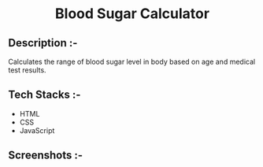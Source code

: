 # <p align="center">Blood Sugar Calculator</p>

## Description :-

Calculates the range of blood sugar level in body based on age and medical test results.

## Tech Stacks :-

- HTML
- CSS
- JavaScript

## Screenshots :-


